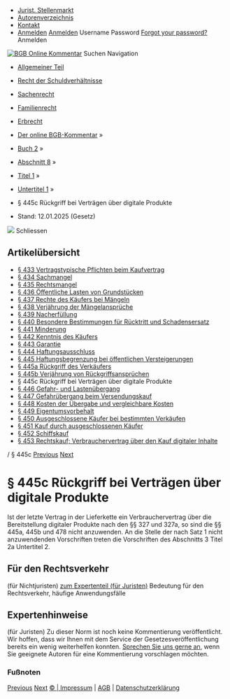  * [Jurist. Stellenmarkt](https://bgb.kommentar.de/Buch-2/Abschnitt-8/Titel-1/Untertitel-1/</job-board> "Jurist. Stellenmarkt")
  * [Autorenverzeichnis](https://bgb.kommentar.de/Buch-2/Abschnitt-8/Titel-1/Untertitel-1/</Autorenverzeichnis> "Autorenverzeichnis")
  * [Kontakt](https://bgb.kommentar.de/Buch-2/Abschnitt-8/Titel-1/Untertitel-1/</Kontakt>)
  * [Anmelden](https://bgb.kommentar.de/Buch-2/Abschnitt-8/Titel-1/Untertitel-1/<#login> "show login form") [Anmelden](https://bgb.kommentar.de/Buch-2/Abschnitt-8/Titel-1/Untertitel-1/<#> "hide login form") Username Password
[Forgot your password?](https://bgb.kommentar.de/Buch-2/Abschnitt-8/Titel-1/Untertitel-1/</user/forgotpassword>) Anmelden 


[![BGB Online Kommentar](https://bgb.kommentar.de/extension/bgb/design/bgb/images/logo.png)](https://bgb.kommentar.de/Buch-2/Abschnitt-8/Titel-1/Untertitel-1/</> "BGB Online Kommentar")
Suchen
Navigation
  * [Allgemeiner Teil](https://bgb.kommentar.de/Buch-2/Abschnitt-8/Titel-1/Untertitel-1/</Buch-1>)
  * [Recht der Schuldverhältnisse](https://bgb.kommentar.de/Buch-2/Abschnitt-8/Titel-1/Untertitel-1/</Buch-2>)
  * [Sachenrecht](https://bgb.kommentar.de/Buch-2/Abschnitt-8/Titel-1/Untertitel-1/</Buch-3>)
  * [Familienrecht](https://bgb.kommentar.de/Buch-2/Abschnitt-8/Titel-1/Untertitel-1/</Buch-4>)
  * [Erbrecht](https://bgb.kommentar.de/Buch-2/Abschnitt-8/Titel-1/Untertitel-1/</Buch-5>)


  * [Der online BGB-Kommentar](https://bgb.kommentar.de/Buch-2/Abschnitt-8/Titel-1/Untertitel-1/</>) »
  * [Buch 2](https://bgb.kommentar.de/Buch-2/Abschnitt-8/Titel-1/Untertitel-1/</Buch-2>) »
  * [Abschnitt 8](https://bgb.kommentar.de/Buch-2/Abschnitt-8/Titel-1/Untertitel-1/</Buch-2/Abschnitt-8>) »
  * [Titel 1](https://bgb.kommentar.de/Buch-2/Abschnitt-8/Titel-1/Untertitel-1/</Buch-2/Abschnitt-8/Titel-1>) »
  * [Untertitel 1](https://bgb.kommentar.de/Buch-2/Abschnitt-8/Titel-1/Untertitel-1/</Buch-2/Abschnitt-8/Titel-1/Untertitel-1>) »
  * § 445c Rückgriff bei Verträgen über digitale Produkte 
  * Stand: 12.01.2025 (Gesetz) 


![](https://vg01.met.vgwort.de/na/1c9909529ead4f509072c06d9081a7d5)
Schliessen 
## Artikelübersicht
  * [ § 433 Vertragstypische Pflichten beim Kaufvertrag ](https://bgb.kommentar.de/Buch-2/Abschnitt-8/Titel-1/Untertitel-1/</Buch-2/Abschnitt-8/Titel-1/Untertitel-1/Vertragstypische-Pflichten-beim-Kaufvertrag>)
  * [ § 434 Sachmangel ](https://bgb.kommentar.de/Buch-2/Abschnitt-8/Titel-1/Untertitel-1/</Buch-2/Abschnitt-8/Titel-1/Untertitel-1/Sachmangel>)
  * [ § 435 Rechtsmangel ](https://bgb.kommentar.de/Buch-2/Abschnitt-8/Titel-1/Untertitel-1/</Buch-2/Abschnitt-8/Titel-1/Untertitel-1/Rechtsmangel>)
  * [ § 436 Öffentliche Lasten von Grundstücken ](https://bgb.kommentar.de/Buch-2/Abschnitt-8/Titel-1/Untertitel-1/</Buch-2/Abschnitt-8/Titel-1/Untertitel-1/Oeffentliche-Lasten-von-Grundstuecken>)
  * [ § 437 Rechte des Käufers bei Mängeln ](https://bgb.kommentar.de/Buch-2/Abschnitt-8/Titel-1/Untertitel-1/</Buch-2/Abschnitt-8/Titel-1/Untertitel-1/Rechte-des-Kaeufers-bei-Maengeln>)
  * [ § 438 Verjährung der Mängelansprüche ](https://bgb.kommentar.de/Buch-2/Abschnitt-8/Titel-1/Untertitel-1/</Buch-2/Abschnitt-8/Titel-1/Untertitel-1/Verjaehrung-der-Maengelansprueche>)
  * [ § 439 Nacherfüllung ](https://bgb.kommentar.de/Buch-2/Abschnitt-8/Titel-1/Untertitel-1/</Buch-2/Abschnitt-8/Titel-1/Untertitel-1/Nacherfuellung>)
  * [ § 440 Besondere Bestimmungen für Rücktritt und Schadensersatz ](https://bgb.kommentar.de/Buch-2/Abschnitt-8/Titel-1/Untertitel-1/</Buch-2/Abschnitt-8/Titel-1/Untertitel-1/Besondere-Bestimmungen-fuer-Ruecktritt-und-Schadensersatz>)
  * [ § 441 Minderung ](https://bgb.kommentar.de/Buch-2/Abschnitt-8/Titel-1/Untertitel-1/</Buch-2/Abschnitt-8/Titel-1/Untertitel-1/Minderung>)
  * [ § 442 Kenntnis des Käufers ](https://bgb.kommentar.de/Buch-2/Abschnitt-8/Titel-1/Untertitel-1/</Buch-2/Abschnitt-8/Titel-1/Untertitel-1/Kenntnis-des-Kaeufers>)
  * [ § 443 Garantie ](https://bgb.kommentar.de/Buch-2/Abschnitt-8/Titel-1/Untertitel-1/</Buch-2/Abschnitt-8/Titel-1/Untertitel-1/Garantie>)
  * [ § 444 Haftungsausschluss ](https://bgb.kommentar.de/Buch-2/Abschnitt-8/Titel-1/Untertitel-1/</Buch-2/Abschnitt-8/Titel-1/Untertitel-1/Haftungsausschluss>)
  * [ § 445 Haftungsbegrenzung bei öffentlichen Versteigerungen ](https://bgb.kommentar.de/Buch-2/Abschnitt-8/Titel-1/Untertitel-1/</Buch-2/Abschnitt-8/Titel-1/Untertitel-1/Haftungsbegrenzung-bei-oeffentlichen-Versteigerungen>)
  * [ § 445a Rückgriff des Verkäufers ](https://bgb.kommentar.de/Buch-2/Abschnitt-8/Titel-1/Untertitel-1/</Buch-2/Abschnitt-8/Titel-1/Untertitel-1/Rueckgriff-des-Verkaeufers>)
  * [ § 445b Verjährung von Rückgriffsansprüchen ](https://bgb.kommentar.de/Buch-2/Abschnitt-8/Titel-1/Untertitel-1/</Buch-2/Abschnitt-8/Titel-1/Untertitel-1/Verjaehrung-von-Rueckgriffsanspruechen>)
  * § 445c Rückgriff bei Verträgen über digitale Produkte 
  * [ § 446 Gefahr- und Lastenübergang ](https://bgb.kommentar.de/Buch-2/Abschnitt-8/Titel-1/Untertitel-1/</Buch-2/Abschnitt-8/Titel-1/Untertitel-1/Gefahr-und-Lastenuebergang>)
  * [ § 447 Gefahrübergang beim Versendungskauf ](https://bgb.kommentar.de/Buch-2/Abschnitt-8/Titel-1/Untertitel-1/</Buch-2/Abschnitt-8/Titel-1/Untertitel-1/Gefahruebergang-beim-Versendungskauf>)
  * [ § 448 Kosten der Übergabe und vergleichbare Kosten ](https://bgb.kommentar.de/Buch-2/Abschnitt-8/Titel-1/Untertitel-1/</Buch-2/Abschnitt-8/Titel-1/Untertitel-1/Kosten-der-Uebergabe-und-vergleichbare-Kosten>)
  * [ § 449 Eigentumsvorbehalt ](https://bgb.kommentar.de/Buch-2/Abschnitt-8/Titel-1/Untertitel-1/</Buch-2/Abschnitt-8/Titel-1/Untertitel-1/Eigentumsvorbehalt>)
  * [ § 450 Ausgeschlossene Käufer bei bestimmten Verkäufen ](https://bgb.kommentar.de/Buch-2/Abschnitt-8/Titel-1/Untertitel-1/</Buch-2/Abschnitt-8/Titel-1/Untertitel-1/Ausgeschlossene-Kaeufer-bei-bestimmten-Verkaeufen>)
  * [ § 451 Kauf durch ausgeschlossenen Käufer ](https://bgb.kommentar.de/Buch-2/Abschnitt-8/Titel-1/Untertitel-1/</Buch-2/Abschnitt-8/Titel-1/Untertitel-1/Kauf-durch-ausgeschlossenen-Kaeufer>)
  * [ § 452 Schiffskauf ](https://bgb.kommentar.de/Buch-2/Abschnitt-8/Titel-1/Untertitel-1/</Buch-2/Abschnitt-8/Titel-1/Untertitel-1/Schiffskauf>)
  * [ § 453 Rechtskauf; Verbrauchervertrag über den Kauf digitaler Inhalte ](https://bgb.kommentar.de/Buch-2/Abschnitt-8/Titel-1/Untertitel-1/</Buch-2/Abschnitt-8/Titel-1/Untertitel-1/Rechtskauf-Verbrauchervertrag-ueber-den-Kauf-digitaler-Inhalte>)


/ § 445c 
[Previous](https://bgb.kommentar.de/Buch-2/Abschnitt-8/Titel-1/Untertitel-1/</Buch-2/Abschnitt-8/Titel-1/Untertitel-1/Verjaehrung-von-Rueckgriffsanspruechen> "§ 445b Verjährung von Rückgriffsansprüchen") [Next](https://bgb.kommentar.de/Buch-2/Abschnitt-8/Titel-1/Untertitel-1/</Buch-2/Abschnitt-8/Titel-1/Untertitel-1/Gefahr-und-Lastenuebergang> "§ 446 Gefahr- und Lastenübergang")
# § 445c Rückgriff bei Verträgen über digitale Produkte
Ist der letzte Vertrag in der Lieferkette ein Verbrauchervertrag über die Bereitstellung digitaler Produkte nach den §§ 327 und 327a, so sind die §§ 445a, 445b und 478 nicht anzuwenden. An die Stelle der nach Satz 1 nicht anzuwendenden Vorschriften treten die Vorschriften des Abschnitts 3 Titel 2a Untertitel 2.
## Für den Rechtsverkehr 
(für Nichtjuristen)
[zum Expertenteil (für Juristen)](https://bgb.kommentar.de/Buch-2/Abschnitt-8/Titel-1/Untertitel-1/<#expertenhinweise>)
Bedeutung für den Rechtsverkehr, häufige Anwendungsfälle
## Expertenhinweise
(für Juristen)
Zu dieser Norm ist noch keine Kommentierung veröffentlicht. Wir hoffen, dass wir Ihnen mit dem Service der Gesetzesveröffentlichung bereits ein wenig weiterhelfen konnten. [Sprechen Sie uns gerne an](https://bgb.kommentar.de/Buch-2/Abschnitt-8/Titel-1/Untertitel-1/</Kontakt>), wenn Sie geeignete Autoren für eine Kommentierung vorschlagen möchten. 
### Fußnoten
[Previous](https://bgb.kommentar.de/Buch-2/Abschnitt-8/Titel-1/Untertitel-1/</Buch-2/Abschnitt-8/Titel-1/Untertitel-1/Verjaehrung-von-Rueckgriffsanspruechen> "§ 445b Verjährung von Rückgriffsansprüchen") [Next](https://bgb.kommentar.de/Buch-2/Abschnitt-8/Titel-1/Untertitel-1/</Buch-2/Abschnitt-8/Titel-1/Untertitel-1/Gefahr-und-Lastenuebergang> "§ 446 Gefahr- und Lastenübergang")
[© | Impressum](https://bgb.kommentar.de/Buch-2/Abschnitt-8/Titel-1/Untertitel-1/</Kontakt>) | [AGB](https://bgb.kommentar.de/Buch-2/Abschnitt-8/Titel-1/Untertitel-1/</AGB>) | [Datenschutzerklärung](https://bgb.kommentar.de/Buch-2/Abschnitt-8/Titel-1/Untertitel-1/</Datenschutzerklaerung-fuer-Leser>)
